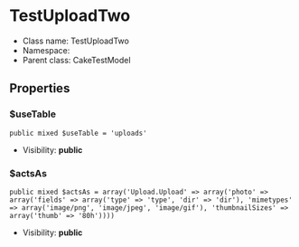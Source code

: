 TestUploadTwo
===============






* Class name: TestUploadTwo
* Namespace: 
* Parent class: CakeTestModel





Properties
----------


### $useTable

    public mixed $useTable = 'uploads'





* Visibility: **public**


### $actsAs

    public mixed $actsAs = array('Upload.Upload' => array('photo' => array('fields' => array('type' => 'type', 'dir' => 'dir'), 'mimetypes' => array('image/png', 'image/jpeg', 'image/gif'), 'thumbnailSizes' => array('thumb' => '80h'))))





* Visibility: **public**



